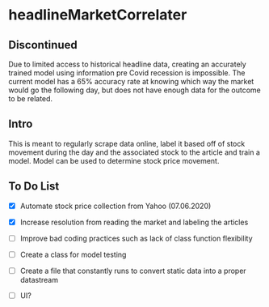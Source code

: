 # headlineMarketCorrelater

## Discontinued
Due to limited access to historical headline data, creating an accurately trained model using information pre Covid recession is impossible. The current model has a 65% accuracy rate at knowing which way the market would go the following day, but does not have enough data for the outcome to be related.

## Intro
This is meant to regularly scrape data online, label it based off of stock movement during the day and the associated stock to the article and train a model. Model can be used to determine stock price movement.

## To Do List
- [x] Automate stock price collection from Yahoo  (07.06.2020)
- [x] Increase resolution from reading the market and labeling the articles
- [ ] Improve bad coding practices such as lack of class function flexibility
- [ ] Create a class for model testing
- [ ] Create a file that constantly runs to convert static data into a proper datastream
- [ ] UI?

